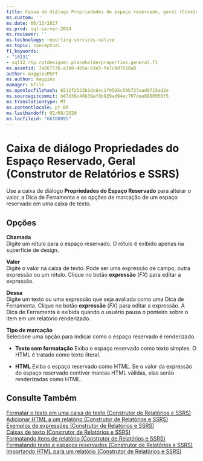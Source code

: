 ```yaml
---
title: Caixa de diálogo Propriedades do espaço reservado, geral (Construtor de Relatórios e SSRS) | Microsoft Docs
ms.custom: ''
ms.date: 06/13/2017
ms.prod: sql-server-2014
ms.reviewer: ''
ms.technology: reporting-services-native
ms.topic: conceptual
f1_keywords:
- "10131"
- sql12.rtp.rptdesigner.placeholderproperties.general.f1
ms.assetid: 7a867736-a3b0-4b5a-b3e5-fe7c8d7618a8
author: maggiesMSFT
ms.author: maggies
manager: kfile
ms.openlocfilehash: 6512f2523b1dc64c1f9505c59b727aad0f15ad2e
ms.sourcegitcommit: b87d36c46b39af8b929ad94ec707dee8800950f5
ms.translationtype: MT
ms.contentlocale: pt-BR
ms.lasthandoff: 02/08/2020
ms.locfileid: "66108095"
---
```

# <a name="placeholder-properties-dialog-box-general-report-builder-and-ssrs"></a>Caixa de diálogo Propriedades do Espaço Reservado, Geral (Construtor de Relatórios e SSRS)
  Use a caixa de diálogo **Propriedades do Espaço Reservado** para alterar o valor, a Dica de Ferramenta e as opções de marcação de um espaço reservado em uma caixa de texto.  
  
## <a name="options"></a>Opções  
 **Chamada**  
 Digite um rótulo para o espaço reservado. O rótulo é exibido apenas na superfície de design.  
  
 **Valor**  
 Digite o valor na caixa de texto. Pode ser uma expressão de campo, outra expressão ou um rótulo. Clique no botão **expressão** (*FX*) para editar a expressão.  
  
 **Dessa**  
 Digite um texto ou uma expressão que seja avaliada como uma Dica de Ferramenta. Clique no botão **expressão** (*FX*) para editar a expressão. A Dica de Ferramenta é exibida quando o usuário pausa o ponteiro sobre o item em um relatório renderizado.  
  
 **Tipo de marcação**  
 Selecione uma opção para indicar como o espaço reservado é renderizado.  
  
-   **Texto sem formatação** Exiba o espaço reservado como texto simples. O HTML é tratado como texto literal.  
  
-   **HTML**  Exiba o espaço reservado como HTML. Se o valor da expressão do espaço reservado contiver marcas HTML válidas, elas serão renderizadas como HTML.  
  
## <a name="see-also"></a>Consulte Também  
 [Formatar o texto em uma caixa de texto &#40;Construtor de Relatórios e SSRS&#41;](report-design/format-text-in-a-text-box-report-builder-and-ssrs.md)   
 [Adicionar HTML a um relatório &#40;Construtor de Relatórios e SSRS&#41;](report-design/add-html-into-a-report-report-builder-and-ssrs.md)   
 [Exemplos de expressões &#40;Construtor de Relatórios e SSRS&#41;](report-design/expression-examples-report-builder-and-ssrs.md)   
 [Caixas de texto &#40;Construtor de Relatórios e SSRS&#41;](report-design/text-boxes-report-builder-and-ssrs.md)   
 [Formatando itens de relatório &#40;Construtor de Relatórios e SSRS&#41;](report-design/formatting-report-items-report-builder-and-ssrs.md)   
 [Formatando texto e espaços reservados &#40;Construtor de Relatórios e SSRS&#41;](report-design/formatting-text-and-placeholders-report-builder-and-ssrs.md)   
 [Importando HTML para um relatório &#40;Construtor de Relatórios e SSRS&#41;](report-design/importing-html-into-a-report-report-builder-and-ssrs.md)  
  
  
